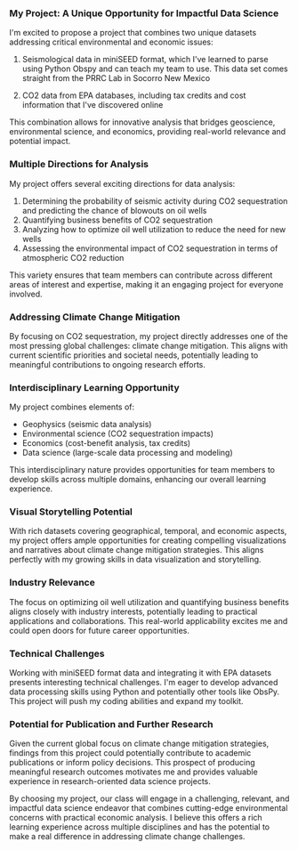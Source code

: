 ### My Project: A Unique Opportunity for Impactful Data Science

I'm excited to propose a project that combines two unique datasets addressing critical environmental and economic issues:

1. Seismological data in miniSEED format, which I've learned to parse using Python Obspy and can teach my team to use. This data set comes straight from the PRRC Lab in Socorro New Mexico

2. CO2 data from EPA databases, including tax credits and cost information that I've discovered online

This combination allows for innovative analysis that bridges geoscience, environmental science, and economics, providing real-world relevance and potential impact.

### Multiple Directions for Analysis

My project offers several exciting directions for data analysis:

1. Determining the probability of seismic activity during CO2 sequestration and predicting the chance of blowouts on oil wells
2. Quantifying business benefits of CO2 sequestration
3. Analyzing how to optimize oil well utilization to reduce the need for new wells
4. Assessing the environmental impact of CO2 sequestration in terms of atmospheric CO2 reduction

This variety ensures that team members can contribute across different areas of interest and expertise, making it an engaging project for everyone involved.

### Addressing Climate Change Mitigation

By focusing on CO2 sequestration, my project directly addresses one of the most pressing global challenges: climate change mitigation. This aligns with current scientific priorities and societal needs, potentially leading to meaningful contributions to ongoing research efforts.

### Interdisciplinary Learning Opportunity

My project combines elements of:

- Geophysics (seismic data analysis)
- Environmental science (CO2 sequestration impacts)
- Economics (cost-benefit analysis, tax credits)
- Data science (large-scale data processing and modeling)

This interdisciplinary nature provides opportunities for team members to develop skills across multiple domains, enhancing our overall learning experience.

### Visual Storytelling Potential

With rich datasets covering geographical, temporal, and economic aspects, my project offers ample opportunities for creating compelling visualizations and narratives about climate change mitigation strategies. This aligns perfectly with my growing skills in data visualization and storytelling.

### Industry Relevance

The focus on optimizing oil well utilization and quantifying business benefits aligns closely with industry interests, potentially leading to practical applications and collaborations. This real-world applicability excites me and could open doors for future career opportunities.

### Technical Challenges

Working with miniSEED format data and integrating it with EPA datasets presents interesting technical challenges. I'm eager to develop advanced data processing skills using Python and potentially other tools like ObsPy. This project will push my coding abilities and expand my toolkit.

### Potential for Publication and Further Research

Given the current global focus on climate change mitigation strategies, findings from this project could potentially contribute to academic publications or inform policy decisions. This prospect of producing meaningful research outcomes motivates me and provides valuable experience in research-oriented data science projects.

By choosing my project, our class will engage in a challenging, relevant, and impactful data science endeavor that combines cutting-edge environmental concerns with practical economic analysis. I believe this offers a rich learning experience across multiple disciplines and has the potential to make a real difference in addressing climate change challenges.
